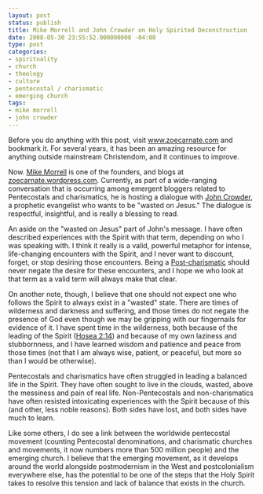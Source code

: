 ```yaml
---
layout: post
status: publish
title: Mike Morrell and John Crowder on Holy Spirited Deconstruction
date: 2008-05-30 23:55:52.000000000 -04:00
type: post
categories:
- spirituality
- church
- theology
- culture
- pentecostal / charismatic
- emerging church
tags:
- mike morrell
- john crowder
---
```

Before you do anything with this post, visit <a href="http://www.zoecarnate.com/">www.zoecarnate.com</a> and bookmark it. For several years, it has been an amazing resource for anything outside mainstream Christendom, and it continues to improve.

Now. <a href="http://zoecarnate.wordpress.com/">Mike Morrell</a> is one of the founders, and blogs at <a href="http://zoecarnate.wordpress.com/">zoecarnate.wordpress.com</a>. Currently, as part of a wide-ranging conversation that is occurring among emergent bloggers related to Pentecostals and charismatics, he is hosting a dialogue with <a href="http://www.thenewmystics.org/">John Crowder</a>, a prophetic evangelist who wants to be "wasted on Jesus." The dialogue is respectful, insightful, and is really a blessing to read.

An aside on the "wasted on Jesus" part of John's message. I have often described experiences with the Spirit with that term, depending on who I was speaking with. I think it really is a valid, powerful metaphor for intense, life-changing encounters with the Spirit, and I never want to discount, forget, or stop desiring those encounters. Being a <a href="http://www.robbymac.org/charismatic/">Post-charismatic</a> should never negate the desire for these encounters, and I hope we who look at that term as a valid term will always make that clear.

On another note, though, I believe that one should not expect one who follows the Spirit to always exist in a "wasted" state. There are times of wilderness and darkness and suffering, and those times do not negate the presence of God even though we may be gripping with our fingernails for evidence of it. I have spent time in the wilderness, both because of the leading of the Spirit (<a href="http://www.biblegateway.com/passage/?search=hosea%202:14&amp;version=49">Hosea 2:14</a>) and because of my own laziness and stubbornness, and I have learned wisdom and patience and peace from those times (not that I am always wise, patient, or peaceful, but more so than I would be otherwise).

Pentecostals and charismatics have often struggled in leading a balanced life in the Spirit. They have often sought to live in the clouds, wasted, above the messiness and pain of real life. Non-Pentecostals and non-charismatics have often resisted intoxicating experiences with the Spirit because of this (and other, less noble reasons). Both sides have lost, and both sides have much to learn.

Like some others, I do see a link between the worldwide pentecostal movement (counting Pentecostal denominations, and charismatic churches and movements, it now numbers more than 500 million people) and the emerging church. I believe that the emerging movement, as it develops around the world alongside postmodernism in the West and postcolonialism everywhere else, has the potential to be one of the steps that the Holy Spirit takes to resolve this tension and lack of balance that exists in the church.
